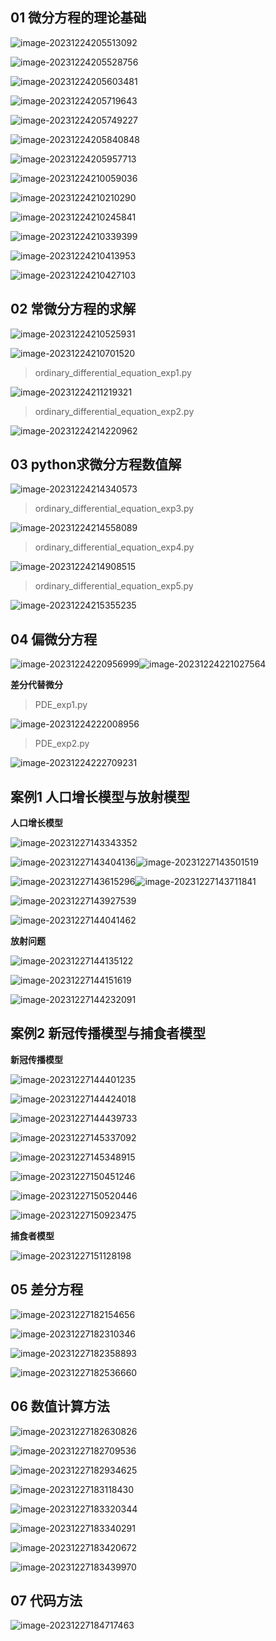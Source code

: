 ## 01 微分方程的理论基础

![image-20231224205513092](assets/image-20231224205513092.png)

![image-20231224205528756](assets/image-20231224205528756.png)

![image-20231224205603481](assets/image-20231224205603481.png)

![image-20231224205719643](assets/image-20231224205719643.png)

![image-20231224205749227](assets/image-20231224205749227.png)

![image-20231224205840848](assets/image-20231224205840848.png)

![image-20231224205957713](assets/image-20231224205957713.png)

![image-20231224210059036](assets/image-20231224210059036.png)

![image-20231224210210290](assets/image-20231224210210290.png)

![image-20231224210245841](assets/image-20231224210245841.png)

![image-20231224210339399](assets/image-20231224210339399.png)

![image-20231224210413953](assets/image-20231224210413953.png)

![image-20231224210427103](assets/image-20231224210427103.png)

## 02 常微分方程的求解

![image-20231224210525931](assets/image-20231224210525931.png)

![image-20231224210701520](assets/image-20231224210701520.png)

> ordinary_differential_equation_exp1.py

![image-20231224211219321](assets/image-20231224211219321.png)

> ordinary_differential_equation_exp2.py

![image-20231224214220962](assets/image-20231224214220962.png)

## 03 python求微分方程数值解

![image-20231224214340573](assets/image-20231224214340573.png)

> ordinary_differential_equation_exp3.py

![image-20231224214558089](assets/image-20231224214558089.png)

> ordinary_differential_equation_exp4.py

![image-20231224214908515](assets/image-20231224214908515.png)



> ordinary_differential_equation_exp5.py

![image-20231224215355235](assets/image-20231224215355235.png)

## 04 偏微分方程

![image-20231224220956999](assets/image-20231224220956999.png)![image-20231224221027564](assets/image-20231224221027564.png)

**差分代替微分**

> PDE_exp1.py

![image-20231224222008956](assets/image-20231224222008956.png)

> PDE_exp2.py

![image-20231224222709231](assets/image-20231224222709231.png)

## 案例1 人口增长模型与放射模型

**人口增长模型**

![image-20231227143343352](assets/image-20231227143343352.png)

![image-20231227143404136](assets/image-20231227143404136.png)![image-20231227143501519](assets/image-20231227143501519.png)

![image-20231227143615296](assets/image-20231227143615296.png)![image-20231227143711841](assets/image-20231227143711841.png)

![image-20231227143927539](assets/image-20231227143927539.png)

![image-20231227144041462](assets/image-20231227144041462.png)

**放射问题**

![image-20231227144135122](assets/image-20231227144135122.png)

![image-20231227144151619](assets/image-20231227144151619.png)

![image-20231227144232091](assets/image-20231227144232091.png)

## 案例2 新冠传播模型与捕食者模型

**新冠传播模型**

![image-20231227144401235](assets/image-20231227144401235.png)

![image-20231227144424018](assets/image-20231227144424018.png)

![image-20231227144439733](assets/image-20231227144439733.png)

![image-20231227145337092](assets/image-20231227145337092.png)

![image-20231227145348915](assets/image-20231227145348915.png)

![image-20231227150451246](assets/image-20231227150451246.png)

![image-20231227150520446](assets/image-20231227150520446.png)

![image-20231227150923475](assets/image-20231227150923475.png)

**捕食者模型**

![image-20231227151128198](assets/image-20231227151128198.png)

## 05 差分方程

![image-20231227182154656](assets/image-20231227182154656.png)

![image-20231227182310346](assets/image-20231227182310346.png)

![image-20231227182358893](assets/image-20231227182358893.png)

![image-20231227182536660](assets/image-20231227182536660.png)

## 06 数值计算方法

![image-20231227182630826](assets/image-20231227182630826.png)

![image-20231227182709536](assets/image-20231227182709536.png)

![image-20231227182934625](assets/image-20231227182934625.png)

![image-20231227183118430](assets/image-20231227183118430.png)

![image-20231227183320344](assets/image-20231227183320344.png)

![image-20231227183340291](assets/image-20231227183340291.png)

![image-20231227183420672](assets/image-20231227183420672.png)

![image-20231227183439970](assets/image-20231227183439970.png)

## 07 代码方法

![image-20231227184717463](assets/image-20231227184717463.png)

